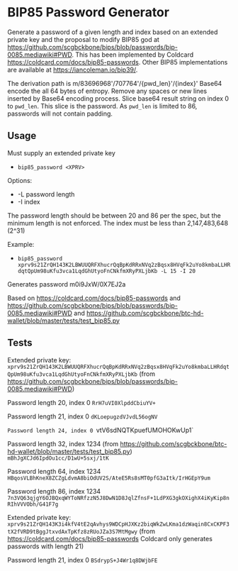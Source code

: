 # BIP85 Password Generator

Generate a password of a given length and index based on an extended private key and the proposal to modify BIP85 god at https://github.com/scgbckbone/bips/blob/passwords/bip-0085.mediawiki#PWD. This has been implemented by Coldcard https://coldcard.com/docs/bip85-passwords. Other BIP85 implementations are available at https://iancoleman.io/bip39/. 

The derivation path is m/83696968'/707764'/{pwd_len}'/{index}' Base64 encode the all 64 bytes of entropy. Remove any spaces or new lines inserted by Base64 encoding process. Slice base64 result string on index 0 to `pwd_len`. This slice is the password. As `pwd_len` is limited to 86, passwords will not contain padding.

## Usage
Must supply an extended private key
* `bip85_password <XPRV>`

Options:
* -L password length
* -I index

The password length should be between 20 and 86 per the spec, but the minimum length is not enforced. The index must be less than 2,147,483,648 (2^31)

Example:
* `bip85_password xprv9s21ZrQH143K2LBWUUQRFXhucrQqBpKdRRxNVq2zBqsx8HVqFk2uYo8kmbaLLHRdqtQpUm98uKfu3vca1LqdGhUtyoFnCNkfmXRyPXLjbKb -L 15 -I 20 `

Generates password m0i9JxW/0X7EJ2a

Based on https://coldcard.com/docs/bip85-passwords and https://github.com/scgbckbone/bips/blob/passwords/bip-0085.mediawiki#PWD and https://github.com/scgbckbone/btc-hd-wallet/blob/master/tests/test_bip85.py

## Tests
Extended private key: `xprv9s21ZrQH143K2LBWUUQRFXhucrQqBpKdRRxNVq2zBqsx8HVqFk2uYo8kmbaLLHRdqtQpUm98uKfu3vca1LqdGhUtyoFnCNkfmXRyPXLjbKb` (from https://github.com/scgbckbone/bips/blob/passwords/bip-0085.mediawiki#PWD)

Password length 20, index 0 
`RrH7uVI0XlpddCbiuYV+`

Password length 21, index 0
`dKLoepugzdVJvdL56ogNV`

`Password length 24, index 0
`vtV6sdNQTKpuefUMOHOKwUp1`

Password length 32, index 1234 (from https://github.com/scgbckbone/btc-hd-wallet/blob/master/tests/test_bip85.py)
`mBhJgXCJd6IpdOu1cc/D1wU+5sxj/1tK`

Password length 64, index 1234
`HBqosVLBhKneX8ZCZgLdvmA8biOdUV2S/AteE5Rs8sMT0pfG3aItk/IrHGEpY9um`

Password length 86, index 1234
`7n3VQ63qjgY6OJBQxqWYToNRfzzN5J8DwN1D8JqlZfnsF+1LdPXG3gkOXighX4iKyKip8nRIhVVVObh/G41F7g`

Extended private key: 
`xprv9s21ZrQH143K3i4kfV4tE2qAvhys9WDCpHJXKz2biqWkZwLKma1dzWaqin8CxCKPF3tX2fVRD9tBggJtxvdAxTpKfz8zRUoJZa3S7MtMgwy` (from https://coldcard.com/docs/bip85-passwords Coldcard only generates passwords with length 21)

Password length 21, index 0
`BSdrypS+J4Wr1q8DWjbFE`
